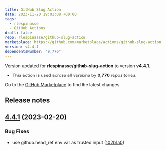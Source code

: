 ```yaml
---
title: GitHub Slug Action
date: 2023-11-20 19:01:08 +00:00
tags:
  - rlespinasse
  - GitHub Actions
draft: false
repo: rlespinasse/github-slug-action
marketplace: https://github.com/marketplace/actions/github-slug-action
version: v4.4.1
dependentsNumber: "9,776"
---
```



Version updated for **rlespinasse/github-slug-action** to version **v4.4.1**.
- This action is used across all versions by **9,776** repositories.

Go to the [GitHub Marketplace](https://github.com/marketplace/actions/github-slug-action) to find the latest changes.

## Release notes

## [4.4.1](https://github.com/rlespinasse/github-slug-action/compare/v4.4.0...v4.4.1) (2023-02-20)


### Bug Fixes

* use github.head_ref env var as trusted input ([102b1a0](https://github.com/rlespinasse/github-slug-action/commit/102b1a064a9b145e56556e22b18b19c624538d94))




